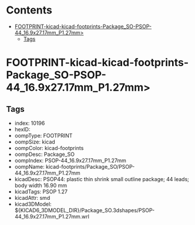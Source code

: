 



Contents
========

* [FOOTPRINT-kicad-kicad-footprints-Package_SO-PSOP-44_16.9x27.17mm_P1.27mm>](#footprint-kicad-kicad-footprints-package_so-psop-44_169x2717mm_p127mm)
	* [Tags](#tags)

# FOOTPRINT-kicad-kicad-footprints-Package_SO-PSOP-44_16.9x27.17mm_P1.27mm>

## Tags

- index: 10196
- hexID: 
- oompType: FOOTPRINT
- oompSize: kicad
- oompColor: kicad-footprints
- oompDesc: Package_SO
- oompIndex: PSOP-44_16.9x27.17mm_P1.27mm
- oompName: kicad-footprints/Package_SO/PSOP-44_16.9x27.17mm_P1.27mm
- kicadDesc: PSOP44: plastic thin shrink small outline package; 44 leads; body width 16.90 mm
- kicadTags: PSOP 1.27
- kicadAttr: smd
- kicad3DModel: ${KICAD6_3DMODEL_DIR}/Package_SO.3dshapes/PSOP-44_16.9x27.17mm_P1.27mm.wrl
